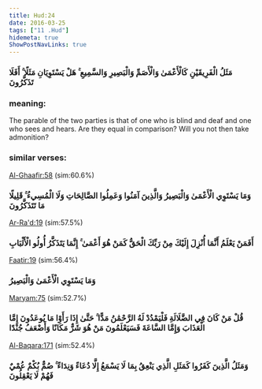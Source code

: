 ```yaml
---
title: Hud:24
date: 2016-03-25
tags: ["11 .Hud"]
hidemeta: true 
ShowPostNavLinks: true 
---
```

### مَثَلُ الْفَرِيقَيْنِ كَالْأَعْمَىٰ وَالْأَصَمِّ وَالْبَصِيرِ وَالسَّمِيعِ ۚ هَلْ يَسْتَوِيَانِ مَثَلًا ۚ أَفَلَا تَذَكَّرُونَ
### meaning: 
The parable of the two parties is that of one who is blind and deaf and one who sees and hears. Are they equal in comparison? Will you not then take admonition?
### similar verses: 

[Al-Ghaafir:58](/40/58) (sim:60.6%)

### وَمَا يَسْتَوِي الْأَعْمَىٰ وَالْبَصِيرُ وَالَّذِينَ آمَنُوا وَعَمِلُوا الصَّالِحَاتِ وَلَا الْمُسِيءُ ۚ قَلِيلًا مَا تَتَذَكَّرُونَ

[Ar-Ra'd:19](/13/19) (sim:57.5%)

### أَفَمَنْ يَعْلَمُ أَنَّمَا أُنْزِلَ إِلَيْكَ مِنْ رَبِّكَ الْحَقُّ كَمَنْ هُوَ أَعْمَىٰ ۚ إِنَّمَا يَتَذَكَّرُ أُولُو الْأَلْبَابِ

[Faatir:19](/35/19) (sim:56.4%)

### وَمَا يَسْتَوِي الْأَعْمَىٰ وَالْبَصِيرُ

[Maryam:75](/19/75) (sim:52.7%)

### قُلْ مَنْ كَانَ فِي الضَّلَالَةِ فَلْيَمْدُدْ لَهُ الرَّحْمَٰنُ مَدًّا ۚ حَتَّىٰ إِذَا رَأَوْا مَا يُوعَدُونَ إِمَّا الْعَذَابَ وَإِمَّا السَّاعَةَ فَسَيَعْلَمُونَ مَنْ هُوَ شَرٌّ مَكَانًا وَأَضْعَفُ جُنْدًا

[Al-Baqara:171](/2/171) (sim:52.4%)

### وَمَثَلُ الَّذِينَ كَفَرُوا كَمَثَلِ الَّذِي يَنْعِقُ بِمَا لَا يَسْمَعُ إِلَّا دُعَاءً وَنِدَاءً ۚ صُمٌّ بُكْمٌ عُمْيٌ فَهُمْ لَا يَعْقِلُونَ
